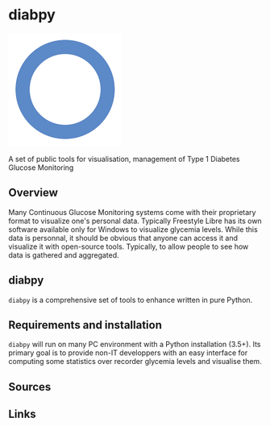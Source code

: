 # diabpy

 ![](MISC/diabetic_sign.png)

A set of public tools for visualisation, management of Type 1 Diabetes Glucose Monitoring

## Overview

Many Continuous Glucose Monitoring systems come with their proprietary format to visualize one's personal data.
Typically Freestyle Libre has its own software available only for Windows to visualize glycemia levels.
While this data is personnal, it should be obvious that anyone can access it and visualize it with open-source tools.
Typically, to allow people to see how data is gathered and aggregated.

## diabpy

`diabpy` is a comprehensive set of tools to enhance written in pure Python.


## Requirements and installation

`diabpy` will run on many PC environment with a Python installation (3.5+).
Its primary goal is to provide non-IT developpers with an easy interface for computing some
statistics over recorder glycemia levels and visualise them.


## Sources



## Links



